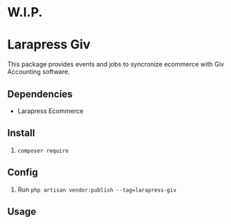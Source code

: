 # W.I.P.

# Larapress Giv
This package provides events and jobs to syncronize ecommerce with Giv Accounting software.

## Dependencies
* Larapress Ecommerce

## Install
1. ```composer require ```

## Config
1. Run ```php artisan vendor:publish --tag=larapress-giv```

## Usage
